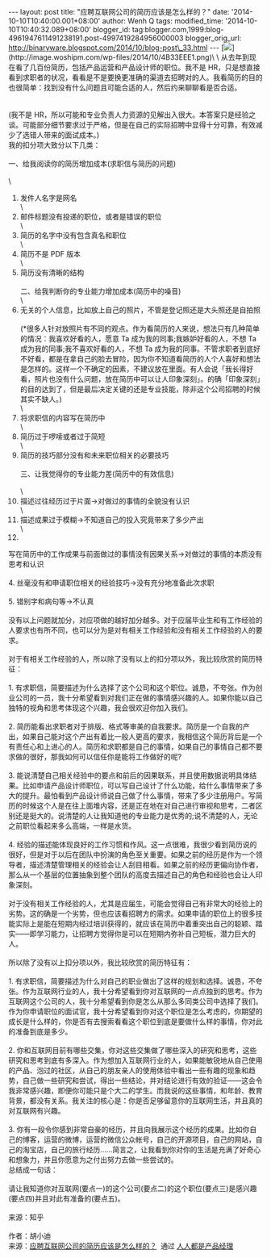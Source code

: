 --- layout: post title: "应聘互联网公司的简历应该是怎么样的？" date:
'2014-10-10T10:40:00.001+08:00' author: Wenh Q tags: modified\_time:
'2014-10-10T10:40:32.089+08:00' blogger\_id:
tag:blogger.com,1999:blog-4961947611491238191.post-4997419284956000003
blogger\_orig\_url:
http://binaryware.blogspot.com/2014/10/blog-post\_33.html ---
[![](https://images-blogger-opensocial.googleusercontent.com/gadgets/proxy?url=http%3A%2F%2Fimage.woshipm.com%2Fwp-files%2F2014%2F10%2F4B33EEE1-828x1024.png&container=blogger&gadget=a&rewriteMime=image%2F*)](http://image.woshipm.com/wp-files/2014/10/4B33EEE1.png)\
\
从去年到现在看了几百份简历，包括产品运营和产品设计师的职位。我不是
HR，只是想直接看到求职者的状况，看看是不是要换更准确的渠道去招聘对的人。我看简历的目的也很简单：找到没有什么问题且可能合适的人，然后约来聊聊看是否合适。\
\
\
(我不是
HR，所以可能和专业负责人力资源的见解出入很大。本答案只是经验之谈。可能部分细节要求过于严格，但是在自己的实际招聘中显得十分可靠，有效减少了选错人带来的面试成本。)\
我的扣分项大致分以下几类：\
\
一、给我阅读你的简历增加成本(求职信与简历的问题)\
\
\
1. 发件人名字是网名\
\
2. 邮件标题没有投递的职位，或者是错误的职位\
\
3. 简历的名字中没有包含真名和职位\
\
4. 简历不是 PDF 版本\
\
5. 简历没有清晰的结构\
\
二、给我判断你的专业能力增加成本(简历中的噪音)\
\
1. 无关的个人信息，比如放上自己的照片，不管是登记照还是大头照还是自拍照\
\
(\*很多人针对放照片有不同的观点。作为看简历的人来说，想法只有几种简单的情况：我喜欢好看的人，愿意
Ta 成为我的同事;我嫉妒好看的人，不想 Ta
成为我的同事;我不喜欢好看的人，不想 Ta
成为我的同事。不管求职者到底好不好看，都是在拿自己的脸去冒险，因为你不知道看简历的人个人喜好和想法是怎样的。这样一个不确定的因素，不建议放在里面。有人会说「我长得好看，照片也没有什么问题，放在简历中可以让人印象深刻」。的确「印象深刻」的目的达到了，但是最后决定关键的还是专业技能，除非这个公司招聘的时候其实不缺人。)\
\
2. 将求职信的内容写在简历中\
\
3. 简历过于啰嗦或者过于简短\
\
4. 简历的技巧部分没有和未来职位相关的必要技巧\
\
三、让我觉得你的专业能力差(简历中的有效信息)\
\
\
1. 描述过往经历过于片面→对做过的事情的全貌没有认识\
\
2. 描述成果过于模糊→不知道自己的投入究竟带来了多少产出\
\
3.
写在简历中的工作成果与前面做过的事情没有因果关系→对做过的事情的本质没有思考和认识\
\
4. 丝毫没有和申请职位相关的经验技巧→没有充分地准备此次求职\
\
5. 错别字和病句等→不认真\
\
没有以上问题就加分，对应项做的越好加分越多。对于应届毕业生和有工作经验的人要求也有所不同，也可以分为是对有相关工作经验和没有相关工作经验的人的要求。\
\
对于有相关工作经验的人，所以除了没有以上的扣分项以外，我比较欣赏的简历特征：\
\
1.
有求职信，简要描述为什么选择了这个公司和这个职位。诚恳，不夸张。作为创业公司的一员，我十分希望看到对我们正在做的事情感兴趣的人。如果你能以自己独特的视角和思考体现这个兴趣，我会很欢迎你加入我们。\
\
2.
简历能看出求职者对于排版、格式等审美的自我要求。简历是一个自我的产出，如果自己能对这个产出有着比一般人更高的要求，我相信这个简历背后是一个有责任心和上进心的人。简历和求职都是自己的事情，如果自己的事情自己都不要求做的很好，那我如何可以信任你是能将工作做好的呢?\
\
3.
能说清楚自己相关经验中的要点和前后的因果联系，并且使用数据说明具体结果。比如申请产品设计师职位，可以写自己设计了什么功能，给什么事情带来了多大的提升。最怕看到产品设计师说自己做了什么事情，带来了多少注册用户。写简历的时候这个人是在往上面堆内容，还是正在地在对自己进行审视和思考，二者区别还是挺大的。说清楚的人让我知道他的专业能力是优秀的;说不清楚的人，无论之前职位看起来多么高端，一样是水货。\
\
4.
经验的描述能体现良好的工作习惯和作风。这一点很难，我很少看到简历说的很好，但是对于以后在团队中扮演的角色至关重要。如果之前的经历是作为一个领导者，描述清楚管理相关的经验会让人刮目相看。如果之前的经历更偏向协作者，那么从一个基层的位置抽象到整个团队的高度去描述自己的角色和经验也会让人印象深刻。\
\
对于没有相关工作经验的人，尤其是应届生，可能会觉得自己有非常大的经验上的劣势。这的确是一个劣势，但也应该看招聘方的需求。如果申请的职位上的很多技能实际上是能在短期内经过培训获得的，就应该在简历中着重突出自己的聪颖、踏实——即学习能力，让招聘方觉得你是可以在短期内弥补自己短板，潜力巨大的人。\
\
所以除了没有以上扣分项以外，我比较欣赏的简历特征有：\
\
1.
有求职信，简要描述为什么对自己的职业做出了这样的规划和选择。诚恳，不夸张。作为互联网行业的人，我十分希望看到你对互联网的一点点独到的思考。作为互联网这个公司的人，我十分希望看到你是怎么从那么多同类公司中选择了我们。作为你申请职位的面试官，我十分希望看到你对这个职位是怎么考虑的，你期望的成长是什么样的，你是否有去搜索看看这个职位到底是要做什么样的事情，你对此的准备到底是多少。\
\
2.
你和互联网目前有哪些交集，你对这些交集做了哪些深入的研究和思考，这些研究和思考到底有多深入。作为想加入互联网行业的人，如果能敏锐地从自己使用的产品、泡过的社区，从自己的朋友亲人的使用体验中看出一些有趣的现象和趋势，自己做一些研究和尝试，得出一些结论，并对结论进行有效的验证——这会令我非常感兴趣，即便你可能只是个大二的学生。而我说的这些事情，和年龄、教育背景，都没有关系。我关注的核心是：你是否足够留意你的互联网生活，并且真的对互联网有兴趣。\
\
3.
你有一段令你感到非常自豪的经历，并且向我展示这个经历的成果。比如你自己的博客，运营的微博，运营的微信公众帐号，自己的开源项目，自己的网站，自己的淘宝店，自己的旅行经历……简言之，让我看到你对你的生活是充满了好奇心和想象力，并且你愿意为之付出努力去做一些尝试的。\
总结成一句话：\
\
请让我知道你对互联网(要点一)的这个公司(要点二)的这个职位(要点三)是感兴趣(要点四)并且对此有准备的(要点五)。\
\
来源：知乎\
\
作者：胡小迪
\
来源：[应聘互联网公司的简历应该是怎么样的？](http://www.woshipm.com/zhichang/110623.html)  通过 [人人都是产品经理](http://www.woshipm.com/)
